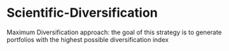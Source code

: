 # Scientific-Diversification
Maximum Diversification approach: the goal of this strategy is to generate portfolios with the highest possible diversification index
